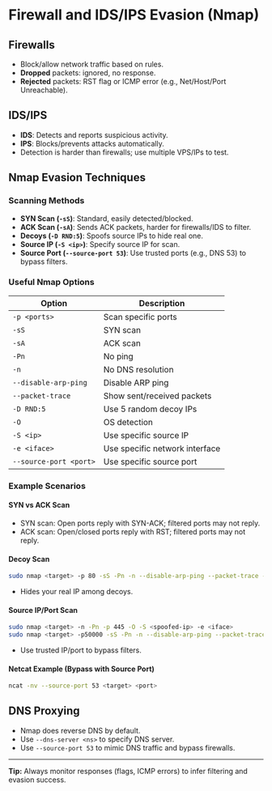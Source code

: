 # Firewall and IDS/IPS Evasion (Nmap)

## Firewalls
- Block/allow network traffic based on rules.
- **Dropped** packets: ignored, no response.
- **Rejected** packets: RST flag or ICMP error (e.g., Net/Host/Port Unreachable).

## IDS/IPS
- **IDS**: Detects and reports suspicious activity.
- **IPS**: Blocks/prevents attacks automatically.
- Detection is harder than firewalls; use multiple VPS/IPs to test.

## Nmap Evasion Techniques

### Scanning Methods
- **SYN Scan (`-sS`)**: Standard, easily detected/blocked.
- **ACK Scan (`-sA`)**: Sends ACK packets, harder for firewalls/IDS to filter.
- **Decoys (`-D RND:5`)**: Spoofs source IPs to hide real one.
- **Source IP (`-S <ip>`)**: Specify source IP for scan.
- **Source Port (`--source-port 53`)**: Use trusted ports (e.g., DNS 53) to bypass filters.

### Useful Nmap Options
| Option                | Description                                 |
|-----------------------|---------------------------------------------|
| `-p <ports>`          | Scan specific ports                         |
| `-sS`                 | SYN scan                                    |
| `-sA`                 | ACK scan                                    |
| `-Pn`                 | No ping                                     |
| `-n`                  | No DNS resolution                           |
| `--disable-arp-ping`  | Disable ARP ping                            |
| `--packet-trace`      | Show sent/received packets                  |
| `-D RND:5`            | Use 5 random decoy IPs                      |
| `-O`                  | OS detection                                |
| `-S <ip>`             | Use specific source IP                      |
| `-e <iface>`          | Use specific network interface              |
| `--source-port <port>`| Use specific source port                    |

### Example Scenarios

#### SYN vs ACK Scan
- SYN scan: Open ports reply with SYN-ACK; filtered ports may not reply.
- ACK scan: Open/closed ports reply with RST; filtered ports may not reply.

#### Decoy Scan
```bash
sudo nmap <target> -p 80 -sS -Pn -n --disable-arp-ping --packet-trace -D RND:5
```
- Hides your real IP among decoys.

#### Source IP/Port Scan
```bash
sudo nmap <target> -n -Pn -p 445 -O -S <spoofed-ip> -e <iface>
sudo nmap <target> -p50000 -sS -Pn -n --disable-arp-ping --packet-trace --source-port 53
```
- Use trusted IP/port to bypass filters.

#### Netcat Example (Bypass with Source Port)
```bash
ncat -nv --source-port 53 <target> <port>
```

## DNS Proxying
- Nmap does reverse DNS by default.
- Use `--dns-server <ns>` to specify DNS server.
- Use `--source-port 53` to mimic DNS traffic and bypass firewalls.

---

**Tip:** Always monitor responses (flags, ICMP errors) to infer filtering and evasion success.